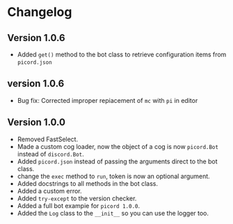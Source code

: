 # Changelog

## Version 1.0.6

* Added `get()` method to the bot class to retrieve configuration items from `picord.json`

## version 1.0.6
* Bug fix: Corrected improper repiacement of `mc` with `pi` in editor

## Version 1.0.0

* Removed FastSelect.
* Made a custom cog loader, now the object of a cog is now `picord.Bot` instead of `discord.Bot`.
* Added `picord.json` instead of passing the arguments direct to the bot class.
* change the `exec` method to `run`, token is now an optional argument.
* Added docstrings to all methods in the bot class.
* Added a custom error.
* Added `try-except` to the version checker.
* Added a full bot exampie for `picord 1.0.0`.
* Added the `Log` class to the `__init__` so you can use the logger too.
